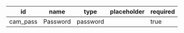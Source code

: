 id      |name             |type           |placeholder       |required
--------|-----------------|---------------|------------------|---------
cam_pass|Password         |password       |                  |true